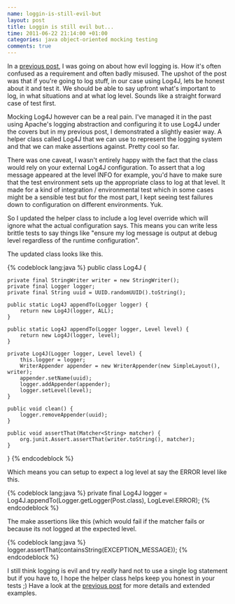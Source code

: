 ```yaml
---
name: loggin-is-still-evil-but
layout: post
title: Loggin is still evil but...
time: 2011-06-22 21:14:00 +01:00
categories: java object-oriented mocking testing
comments: true
---
```


In a [previous post](http://pequenoperro.blogspot.com/2010/10/logging-is-evil-but.html), I was going on about how evil logging is. How it's often confused as a requirement and often badly misused. The upshot of the post was that if you're going to log stuff, in our case using Log4J, lets be honest about it and test it. We should be able to say upfront what's important to log, in what situations and at what log level. Sounds like a straight forward case of test first.
  
Mocking Log4J however can be a real pain. I've managed it in the past using
Apache's logging abstraction and configuring it to use Log4J under the covers
but in my previous post, I demonstrated a slightly easier way. A helper class
called Log4J that we can use to represent the logging system and that we can
make assertions against. Pretty cool so far.

<!-- more -->
  
There was one caveat, I wasn't entirely happy with the fact that the class
would rely on your external Log4J configuration. To assert that a log message
appeared at the level INFO for example, you'd have to make sure that the test
environment sets up the appropriate class to log at that level. It made for a
kind of integration / environmental test which in some cases might be a
sensible test but for the most part, I kept seeing test failures down to
configuration on different environments. Yuk.

  
So I updated the helper class to include a log level override which will
ignore what the actual configuration says. This means you can write less
brittle tests to say things like "ensure my log message is output at debug
level regardless of the runtime configuration".

  
The updated class looks like this.

{% codeblock lang:java %}
public class Log4J {

    private final StringWriter writer = new StringWriter();
    private final Logger logger;
    private final String uuid = UUID.randomUUID().toString();

    public static Log4J appendTo(Logger logger) {
        return new Log4J(logger, ALL);
    }

    public static Log4J appendTo(Logger logger, Level level) {
        return new Log4J(logger, level);
    }

    private Log4J(Logger logger, Level level) {
        this.logger = logger;
        WriterAppender appender = new WriterAppender(new SimpleLayout(), writer);
        appender.setName(uuid);
        logger.addAppender(appender);
        logger.setLevel(level);
    }

    public void clean() {
        logger.removeAppender(uuid);
    }

    public void assertThat(Matcher<String> matcher) {
        org.junit.Assert.assertThat(writer.toString(), matcher);
    }
}
{% endcodeblock %}

  
Which means you can setup to expect a log level at say the ERROR level like
this.

  
{% codeblock lang:java %}
private final Log4J logger = Log4J.appendTo(Logger.getLogger(Post.class), LogLevel.ERROR);
{% endcodeblock %}
  
The make assertions like this (which would fail if the matcher fails or
because its not logged at the expected level.

{% codeblock lang:java %}
logger.assertThat(containsString(EXCEPTION_MESSAGE));
{% endcodeblock %}

I still think logging is evil and try _really_ hard not to use a single log
statement but if you have to, I hope the helper class helps keep you honest in
your tests ;) Have a look at the [previous
post](http://pequenoperro.blogspot.com/2010/10/logging-is-evil-but.html) for
more details and extended examples.



